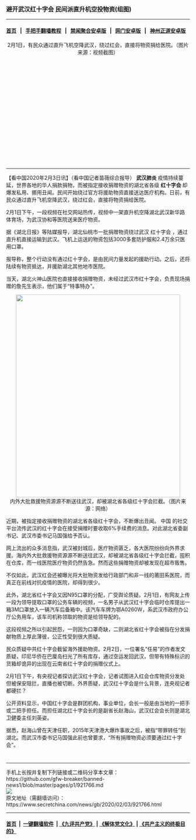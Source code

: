 ### 避开武汉红十字会 民间派直升机空投物资(组图)
------------------------

#### [首页](https://github.com/gfw-breaker/banned-news1/blob/master/README.md) &nbsp;&nbsp;|&nbsp;&nbsp; [手把手翻墙教程](https://github.com/gfw-breaker/guides/wiki) &nbsp;&nbsp;|&nbsp;&nbsp; [禁闻聚合安卓版](https://github.com/gfw-breaker/bn-android) &nbsp;&nbsp;|&nbsp;&nbsp; [网门安卓版](https://github.com/oGate2/oGate) &nbsp;&nbsp;|&nbsp;&nbsp; [神州正道安卓版](https://github.com/SzzdOgate/update) 



<div class="article_right" style="fone-color:#000">
 <p style="text-align:center">
  <img alt="" src="https://img3.secretchina.com/pic/2020/2-3/p2618992a998842960-ss.jpg"/>
  <br>
   2月1日，有民众通过直升飞机空降武汉，绕过红会，直接将物资捐给医院。（图片来源：视频截图）
   <span id="hideid" name="hideid" style="color:red;display:none;">
    <span href="https://www.secretchina.com">
    </span>
   </span>
  </br>
 </p>
 <div id="txt-mid1-t21-2017">
  <ins class="adsbygoogle" data-ad-client="ca-pub-1276641434651360" data-ad-slot="2451032099" style="display:inline-block;width:336px;height:280px">
  </ins>
  

---


  </div>
 </div>
 <p>
  【看中国2020年2月3日讯】（看中国记者苗薇综合报导）
  <strong>
   <span href="https://www.secretchina.com/news/gb/tag/武汉肺炎" target="_blank">
    武汉肺炎
   </span>
  </strong>
  疫情持续蔓延，世界各地的华人捐款捐物，而被指定接收捐赠物资的湖北省各级
  <strong>
   红十字会
  </strong>
  却爆发私用、挪用丑闻。民间开始绕过官方将援助物资直接送达医疗机构。日前，有民众通过直升飞机空降武汉，绕过红会，直接将物资捐给医院。
  <span id="hideid" name="hideid" style="color:red;display:none;">
   <span href="https://www.secretchina.com">
   </span>
  </span>
 </p>
 <p>
  2月1日下午，一段视频在社交网站热传，视频中一架直升机空降湖北武汉新华路体育场，为武汉协和等医院送来医疗物资。
 </p>
 <p>
  据《湖北日报》等陆媒报导，湖北仙桃市一批捐赠物资绕过武汉
  <span href="https://www.secretchina.com/news/gb/tag/红十字会" target="_blank">
   红十字会
  </span>
  ，通过直升机直接运输到武汉。飞机上运送的物资包括3000多套防护服和2.4万余只医用口罩。
 </p>
 <p>
  报导称，整个行动没有通过红十字会，是由民间力量发起的援助行动。之后，还将陆续有物资抵达，并援助湖北其他地市医院。
 </p>
 <p>
  当天，湖北火神山医院也直接接收捐赠物资，未经过武汉市红十字会，负责现场捐赠的詹先生表示，他们属于“特事特办”。
 </p>
 <p style="text-align: center;">
  <img alt="" src="https://img3.secretchina.com/pic/2020/2-3/p2618991a302787915-ss.jpg" style="height:554px; width:450px"/>
  <br>
   内外大批救援物资源源不断送往武汉，却被湖北省各级红十字会拦截。（图片来源：网络）
  </br>
 </p>
 <p>
  近期，被指定接收捐赠物资的湖北省各级红十字会，不断爆出丑闻。
  <span href="https://www.secretchina.com" target="_blank">
   中国
  </span>
  的社交平台流传武汉的红十字会在接受捐赠时要收取6%手续费的消息。对此湖北省委副书记、武汉市委书记马国强给予否认。
 </p>
 <p>
  网上流出的众多消息指，武汉被封城后，医疗物资匮乏，各大医院纷纷向外界求援。海内外大批救援物资源源不断送往武汉，却被湖北省各级红十字会拦截，囤积在仓库，而一线医院医疗物资仍然告急。然而这些捐赠物资却被发现在超市贩售。
 </p>
 <p>
  不仅如此，武汉红会还被曝光将大批物资发给行政部门和非一线的莆田系医院，而真正在前线对抗疫情的医院，却得到很少。
 </p>
 <p>
  此外，湖北省红十字会又因N95口罩的分配，广受舆论质疑。2月1日，有网友上传一段为领导提取口罩的公务车辆的视频，一名男子从武汉红十字会临时仓库提出一箱3M口罩放入一辆汽车后备箱中。该汽车车牌为鄂A0260W，系武汉市政府办公厅公务用车，该车司机称领取的物资是给领导配的。
 </p>
 <p>
  这段视频之所以引起民怨，一则因为口罩奇缺，二则湖北省红十字会被指在分发捐献物质上厚此薄彼，公正性受到很大质疑。
 </p>
 <p>
  民众质疑中共红十字会截留海外援助物资。2月2日，一位署名“任易”的作者发文质疑，印尼华侨在巴厘岛扫光了所有库存，通过空运发回武汉，但带有特殊标识的货箱却诡异的出现在云南省红十字会的捐赠仪式上。
 </p>
 <p>
  2月1日下午，有央视记者探访武汉红十字会，记者试图进入红会仓库物资分发处但被保安阻拦，直播也被切断。外界质疑，武汉红十字会是什么背景，连央视记者都硬拦？
 </p>
 <p>
  公开资料显示，中国红十字会是群团机构，事业单位，会长一般是由当地的一把手或二把手担任。而担任湖北红十字会长的是副省长赵海山，武汉红会会长则是湖北卫健委主任刘英姿。
 </p>
 <p>
  据悉，赵海山曾在天津任职，2015年天津港大爆炸事故之后，被指“带罪转任”到湖北。而武汉市委书记马国强此前也曾要求，“所有捐赠物资必须要通过红十字会”。
  <center>
   <div>
    <div id="txt-mid2-t22-2017" style="display: block;  max-height: 351px;  overflow: hidden;">
     <div id="SC-21xxx">
     </div>
     <ins class="adsbygoogle" data-ad-client="ca-pub-1276641434651360" data-ad-format="auto" data-ad-slot="4301710469" data-full-width-responsive="true" style="display:block">
     </ins>
    </div>
   </div>
  </center>
  <div style="padding-top:12px;">
  </div>
 </p>
</div>

<hr/>
手机上长按并复制下列链接或二维码分享本文章：<br/>
https://github.com/gfw-breaker/banned-news1/blob/master/pages/p1/921766.md <br/>
<a href='https://github.com/gfw-breaker/banned-news1/blob/master/pages/p1/921766.md'><img src='https://github.com/gfw-breaker/banned-news1/blob/master/pages/p1/921766.md.png'/></a> <br/>
原文地址（需翻墙访问）：https://www.secretchina.com/news/gb/2020/02/03/921766.html


------------------------
#### [首页](https://github.com/gfw-breaker/banned-news1/blob/master/README.md) &nbsp;|&nbsp; [一键翻墙软件](https://github.com/gfw-breaker/nogfw/blob/master/README.md) &nbsp;| [《九评共产党》](https://github.com/gfw-breaker/9ping.md/blob/master/README.md#九评之一评共产党是什么) | [《解体党文化》](https://github.com/gfw-breaker/jtdwh.md/blob/master/README.md) | [《共产主义的终极目的》](https://github.com/gfw-breaker/gczydzjmd.md/blob/master/README.md)


<img src='http://gfw-breaker.win/banned-news/pages/p1/921766.md' width='0px' height='0px'/>